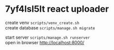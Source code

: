 # 7yf4lsl5lt react uploader

create venv `scripts/venv_create.sh`  
create database `scripts/manage.sh migrate`  

start server `scripts/manage.sh runserver`  
open in browser [http://localhost:8000/]()